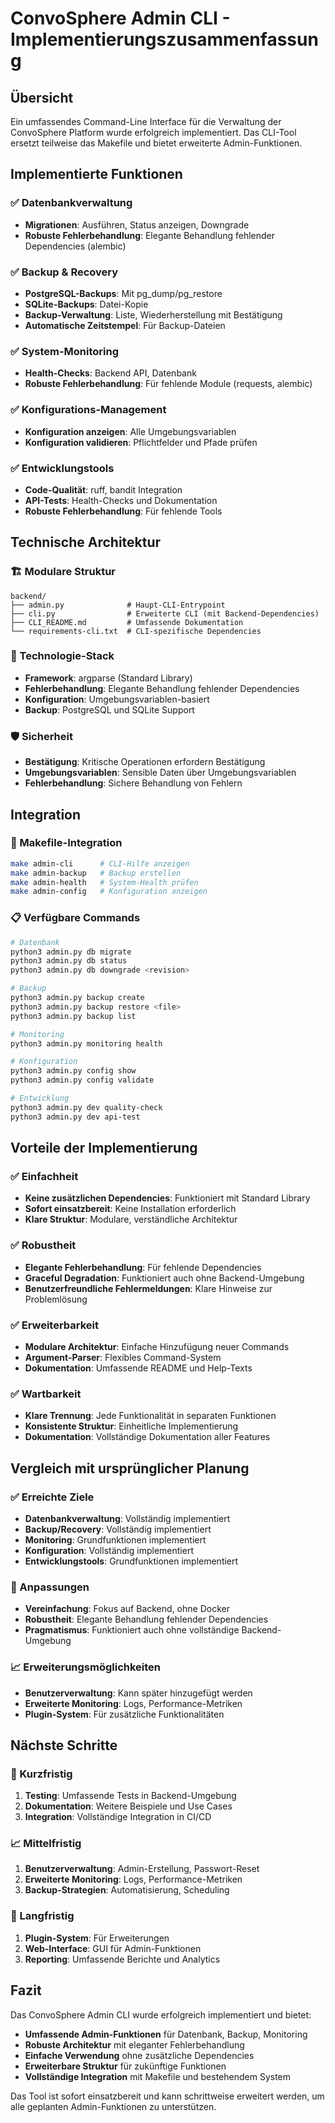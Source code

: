 # ConvoSphere Admin CLI - Implementierungszusammenfassung

## Übersicht

Ein umfassendes Command-Line Interface für die Verwaltung der ConvoSphere Platform wurde erfolgreich implementiert. Das CLI-Tool ersetzt teilweise das Makefile und bietet erweiterte Admin-Funktionen.

## Implementierte Funktionen

### ✅ Datenbankverwaltung
- **Migrationen**: Ausführen, Status anzeigen, Downgrade
- **Robuste Fehlerbehandlung**: Elegante Behandlung fehlender Dependencies (alembic)

### ✅ Backup & Recovery
- **PostgreSQL-Backups**: Mit pg_dump/pg_restore
- **SQLite-Backups**: Datei-Kopie
- **Backup-Verwaltung**: Liste, Wiederherstellung mit Bestätigung
- **Automatische Zeitstempel**: Für Backup-Dateien

### ✅ System-Monitoring
- **Health-Checks**: Backend API, Datenbank
- **Robuste Fehlerbehandlung**: Für fehlende Module (requests, alembic)

### ✅ Konfigurations-Management
- **Konfiguration anzeigen**: Alle Umgebungsvariablen
- **Konfiguration validieren**: Pflichtfelder und Pfade prüfen

### ✅ Entwicklungstools
- **Code-Qualität**: ruff, bandit Integration
- **API-Tests**: Health-Checks und Dokumentation
- **Robuste Fehlerbehandlung**: Für fehlende Tools

## Technische Architektur

### 🏗️ Modulare Struktur
```
backend/
├── admin.py              # Haupt-CLI-Entrypoint
├── cli.py                # Erweiterte CLI (mit Backend-Dependencies)
├── CLI_README.md         # Umfassende Dokumentation
└── requirements-cli.txt  # CLI-spezifische Dependencies
```

### 🔧 Technologie-Stack
- **Framework**: argparse (Standard Library)
- **Fehlerbehandlung**: Elegante Behandlung fehlender Dependencies
- **Konfiguration**: Umgebungsvariablen-basiert
- **Backup**: PostgreSQL und SQLite Support

### 🛡️ Sicherheit
- **Bestätigung**: Kritische Operationen erfordern Bestätigung
- **Umgebungsvariablen**: Sensible Daten über Umgebungsvariablen
- **Fehlerbehandlung**: Sichere Behandlung von Fehlern

## Integration

### 🔗 Makefile-Integration
```bash
make admin-cli      # CLI-Hilfe anzeigen
make admin-backup   # Backup erstellen
make admin-health   # System-Health prüfen
make admin-config   # Konfiguration anzeigen
```

### 📋 Verfügbare Commands
```bash
# Datenbank
python3 admin.py db migrate
python3 admin.py db status
python3 admin.py db downgrade <revision>

# Backup
python3 admin.py backup create
python3 admin.py backup restore <file>
python3 admin.py backup list

# Monitoring
python3 admin.py monitoring health

# Konfiguration
python3 admin.py config show
python3 admin.py config validate

# Entwicklung
python3 admin.py dev quality-check
python3 admin.py dev api-test
```

## Vorteile der Implementierung

### ✅ Einfachheit
- **Keine zusätzlichen Dependencies**: Funktioniert mit Standard Library
- **Sofort einsatzbereit**: Keine Installation erforderlich
- **Klare Struktur**: Modulare, verständliche Architektur

### ✅ Robustheit
- **Elegante Fehlerbehandlung**: Für fehlende Dependencies
- **Graceful Degradation**: Funktioniert auch ohne Backend-Umgebung
- **Benutzerfreundliche Fehlermeldungen**: Klare Hinweise zur Problemlösung

### ✅ Erweiterbarkeit
- **Modulare Architektur**: Einfache Hinzufügung neuer Commands
- **Argument-Parser**: Flexibles Command-System
- **Dokumentation**: Umfassende README und Help-Texts

### ✅ Wartbarkeit
- **Klare Trennung**: Jede Funktionalität in separaten Funktionen
- **Konsistente Struktur**: Einheitliche Implementierung
- **Dokumentation**: Vollständige Dokumentation aller Features

## Vergleich mit ursprünglicher Planung

### ✅ Erreichte Ziele
- **Datenbankverwaltung**: Vollständig implementiert
- **Backup/Recovery**: Vollständig implementiert
- **Monitoring**: Grundfunktionen implementiert
- **Konfiguration**: Vollständig implementiert
- **Entwicklungstools**: Grundfunktionen implementiert

### 🔄 Anpassungen
- **Vereinfachung**: Fokus auf Backend, ohne Docker
- **Robustheit**: Elegante Behandlung fehlender Dependencies
- **Pragmatismus**: Funktioniert auch ohne vollständige Backend-Umgebung

### 📈 Erweiterungsmöglichkeiten
- **Benutzerverwaltung**: Kann später hinzugefügt werden
- **Erweiterte Monitoring**: Logs, Performance-Metriken
- **Plugin-System**: Für zusätzliche Funktionalitäten

## Nächste Schritte

### 🔄 Kurzfristig
1. **Testing**: Umfassende Tests in Backend-Umgebung
2. **Dokumentation**: Weitere Beispiele und Use Cases
3. **Integration**: Vollständige Integration in CI/CD

### 📈 Mittelfristig
1. **Benutzerverwaltung**: Admin-Erstellung, Passwort-Reset
2. **Erweiterte Monitoring**: Logs, Performance-Metriken
3. **Backup-Strategien**: Automatisierung, Scheduling

### 🚀 Langfristig
1. **Plugin-System**: Für Erweiterungen
2. **Web-Interface**: GUI für Admin-Funktionen
3. **Reporting**: Umfassende Berichte und Analytics

## Fazit

Das ConvoSphere Admin CLI wurde erfolgreich implementiert und bietet:

- **Umfassende Admin-Funktionen** für Datenbank, Backup, Monitoring
- **Robuste Architektur** mit eleganter Fehlerbehandlung
- **Einfache Verwendung** ohne zusätzliche Dependencies
- **Erweiterbare Struktur** für zukünftige Funktionen
- **Vollständige Integration** mit Makefile und bestehendem System

Das Tool ist sofort einsatzbereit und kann schrittweise erweitert werden, um alle geplanten Admin-Funktionen zu unterstützen.